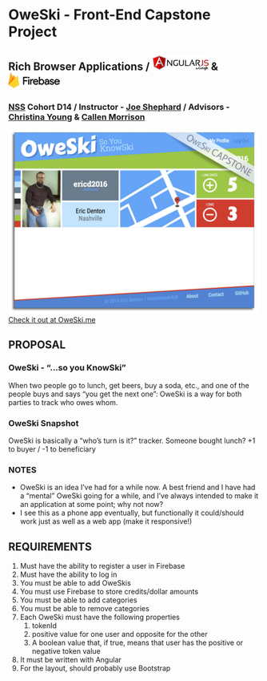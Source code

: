 # OweSki - Front-End Capstone Project
## Rich Browser Applications / ![AngularJS](img/AngularJSLogo50px.png "AngularJS")  &  ![Firebase ](img/FirebaseLogo50px.png "Firebase ")
### [NSS](http://nashvillesoftwareschool.com/) Cohort D14 / Instructor - [Joe Shephard](https://github.com/JoeShep) / Advisors - [Christina Young](https://github.com/ChristinaJYoung) & [Callen Morrison](https://github.com/morecallan)

![OweSkiScreencap](img/oweskiDisplay.jpg?raw=true "OweSki Screencap")
[Check it out at OweSki.me](http://www.OweSki.me)


## PROPOSAL
### OweSki - “...so you KnowSki”
When two people go to lunch, get beers, buy a soda, etc., and one of the people buys and says “you get the next one”: OweSki is a way for both parties to track who owes whom. 
### OweSki Snapshot
OweSki is basically a “who’s turn is it?” tracker. 
Someone bought lunch? +1 to buyer / -1 to beneficiary

### NOTES
- OweSki is an idea I’ve had for a while now. A best friend and I have had a “mental” OweSki going for a while, and I’ve always intended to make it an application at some point; why not now?
- I see this as a phone app eventually, but functionally it could/should work just as well as a web app (make it responsive!) 

## REQUIREMENTS
1. Must have the ability to register a user in Firebase
1. Must have the ability to log in
1. You must be able to add OweSkis
1. You must use Firebase to store credits/dollar amounts
1. You must be able to add categories
1. You must be able to remove categories
1. Each OweSki must have the following properties
   1. tokenId
   1. positive value for one user and opposite for the other
   1. A boolean value that, if true, means that user has the positive or negative token value
1. It must be written with Angular
1. For the layout, should probably use Bootstrap
